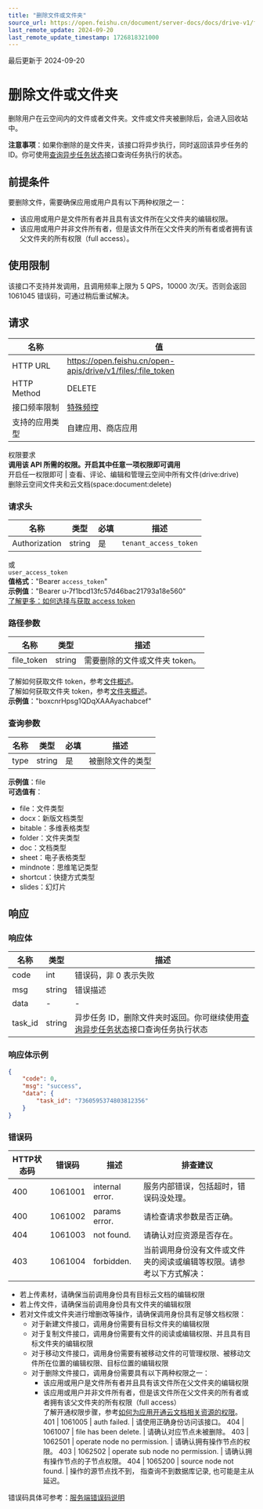 ```yaml
---
title: "删除文件或文件夹"
source_url: https://open.feishu.cn/document/server-docs/docs/drive-v1/file/delete
last_remote_update: 2024-09-20
last_remote_update_timestamp: 1726818321000
---
```

最后更新于 2024-09-20

# 删除文件或文件夹

删除用户在云空间内的文件或者文件夹。文件或文件夹被删除后，会进入回收站中。

**注意事项**：如果你删除的是文件夹，该接口将异步执行，同时返回该异步任务的 ID。你可使用[查询异步任务状态](https://open.feishu.cn/document/uAjLw4CM/ukTMukTMukTM/reference/drive-v1/file/task_check)接口查询任务执行的状态。

## 前提条件

要删除文件，需要确保应用或用户具有以下两种权限之一：
- 该应用或用户是文件所有者并且具有该文件所在父文件夹的编辑权限。
- 该应用或用户并非文件所有者，但是该文件所在父文件夹的所有者或者拥有该父文件夹的所有权限（full access）。

## 使用限制

该接口不支持并发调用，且调用频率上限为 5 QPS，10000 次/天。否则会返回 1061045 错误码，可通过稍后重试解决。

## 请求
名称 | 值
---|---
HTTP URL | https://open.feishu.cn/open-apis/drive/v1/files/:file_token
HTTP Method | DELETE
接口频率限制 | [特殊频控](https://open.feishu.cn/document/ukTMukTMukTM/uUzN04SN3QjL1cDN)
支持的应用类型 | 自建应用、商店应用
权限要求  
            **调用该 API 所需的权限。开启其中任意一项权限即可调用**  
            开启任一权限即可 | 查看、评论、编辑和管理云空间中所有文件(drive:drive)  
            删除云空间文件夹和云文档(space:document:delete)

### 请求头

名称 | 类型 | 必填 | 描述
--- | --- | --- | ---
Authorization | string | 是 | `tenant_access_token`  
或  
`user_access_token`  
**值格式**："Bearer `access_token`"  
**示例值**："Bearer u-7f1bcd13fc57d46bac21793a18e560"  
[了解更多：如何选择与获取 access token](https://open.feishu.cn/document/uAjLw4CM/ugTN1YjL4UTN24CO1UjN/trouble-shooting/how-to-choose-which-type-of-token-to-use)

### 路径参数

名称 | 类型 | 描述
--- | --- | ---
file_token | string | 需要删除的文件或文件夹 token。  
了解如何获取文件 token，参考[文件概述](https://open.feishu.cn/document/uAjLw4CM/ukTMukTMukTM/reference/drive-v1/file/file-overview)。  
了解如何获取文件夹 token，参考[文件夹概述](https://open.feishu.cn/document/ukTMukTMukTM/ugTNzUjL4UzM14CO1MTN/folder-overview)。  
**示例值**："boxcnrHpsg1QDqXAAAyachabcef"

### 查询参数

名称 | 类型 | 必填 | 描述
--- | --- | --- | ---
type | string | 是 | 被删除文件的类型  
**示例值**：file  
**可选值有**：  
- file：文件类型  
- docx：新版文档类型  
- bitable：多维表格类型  
- folder：文件夹类型  
- doc：文档类型  
- sheet：电子表格类型  
- mindnote：思维笔记类型  
- shortcut：快捷方式类型  
- slides：幻灯片

## 响应

### 响应体

名称 | 类型 | 描述
--- | --- | ---
code | int | 错误码，非 0 表示失败
msg | string | 错误描述
data | \- | \-
task_id | string | 异步任务 ID，删除文件夹时返回。你可继续使用[查询异步任务状态](https://open.feishu.cn/document/uAjLw4CM/ukTMukTMukTM/reference/drive-v1/file/task_check)接口查询任务执行状态

### 响应体示例
```json
{
    "code": 0,
    "msg": "success",
    "data": {
        "task_id": "7360595374803812356"
    }
}
```

### 错误码

HTTP状态码 | 错误码 | 描述 | 排查建议
--- | --- | --- | ---
400 | 1061001 | internal error. | 服务内部错误，包括超时，错误码没处理。
400 | 1061002 | params error. | 请检查请求参数是否正确。
404 | 1061003 | not found. | 请确认对应资源是否存在。
403 | 1061004 | forbidden. | 当前调用身份没有文件或文件夹的阅读或编辑等权限。请参考以下方式解决：  
- 若上传素材，请确保当前调用身份具有目标云文档的编辑权限  
- 若上传文件，请确保当前调用身份具有文件夹的编辑权限  
- 若对文件或文件夹进行增删改等操作，请确保调用身份具有足够文档权限：  
    - 对于新建文件接口，调用身份需要有目标文件夹的编辑权限  
    - 对于复制文件接口，调用身份需要有文件的阅读或编辑权限、并且具有目标文件夹的编辑权限  
    - 对于移动文件接口，调用身份需要有被移动文件的可管理权限、被移动文件所在位置的编辑权限、目标位置的编辑权限  
    - 对于删除文件接口，调用身份需要具有以下两种权限之一：  
        - 该应用或用户是文件所有者并且具有该文件所在父文件夹的编辑权限  
        - 该应用或用户并非文件所有者，但是该文件所在父文件夹的所有者或者拥有该父文件夹的所有权限（full access）  
了解开通权限步骤，参考[如何为应用开通云文档相关资源的权限](https://open.feishu.cn/document/uAjLw4CM/ugTN1YjL4UTN24CO1UjN/trouble-shooting/how-to-add-permissions-to-app)。
401 | 1061005 | auth failed. | 请使用正确身份访问该接口。
404 | 1061007 | file has been delete. | 请确认对应节点未被删除。
403 | 1062501 | operate node no permission. | 请确认拥有操作节点的权限。
403 | 1062502 | operate sub node no permission. | 请确认拥有操作节点的子节点权限。
404 | 1065200 | source node not found. | 操作的源节点找不到， 指查询不到数据库记录,  也可能是主从延迟。

错误码具体可参考：[服务端错误码说明](https://open.feishu.cn/document/ukTMukTMukTM/ugjM14COyUjL4ITN)
